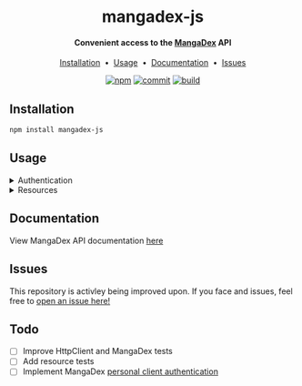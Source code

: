 <h1 align="center">mangadex-js</h5>
<h4 align="center">Convenient access to the <a href="" target="_blank">MangaDex</a> API</h4>
<p align="center">
    <a href="#installation">Installation</a> &nbsp;&bull;&nbsp;
    <a href="#usage">Usage</a> &nbsp;&bull;&nbsp;
    <a href="#documentation">Documentation</a> &nbsp;&bull;&nbsp;
    <a href="#issues">Issues</a>
</p>
<div align="center">

  <a href="https://www.npmjs.com/package/mangadex-js">![npm](https://img.shields.io/npm/v/mangadex-js)</a>
  <a href="https://github.com/ilovegundam/mangadex-js">![commit](https://img.shields.io/github/last-commit/ilovegundam/mangadex-js/main)</a>
  <a href="https://github.com/ilovegundam/mangadex-js/actions">![build](https://img.shields.io/github/actions/workflow/status/ilovegundam/mangadex-js/CI.yml)</a>

</div>

## Installation

```sh
npm install mangadex-js
```

## Usage

<details>
  <summary>Authentication</summary>

> 
MangaDex API authentication is a work-in-progress.

In addition, mangadex-js does not support <a href="https://api.mangadex.org/docs/02-authenticationpersonal-clients/">personal client authentication</a> as this feature is currently being worked on.

If you would still like to make authenticated requests, follow the instructions below.

```js
// Set access token
// This will set the Authorization header to
// Bearer <YOUR_TOKEN> for all future requests
client.setAccessToken("<YOUR_TOKEN>");

// Retrieve access token
const token = client.getAccessToken();
```

</details>

<details>
  <summary>Resources</summary>

> 
The `MangaDex` class exports all resources found in the <a href="https://api.mangadex.org/docs/redoc.html">ReDoc API documentation</a>.

```js
const client = new MangaDex();

// ApiClient: https://api.mangadex.org/docs/redoc.html#tag/ApiClient
client.ApiClient.list();
client.ApiClient.create();
client.ApiClient.get();
client.ApiClient.edit();
client.ApiClient.delete();
client.ApiClient.getSecret();
client.ApiClient.regenerateSecret();
```

</details>

## Documentation

View MangaDex API documentation <a href="https://api.mangadex.org/docs/">here</a>

## Issues

This repository is activley being improved upon. If you face and issues, feel free to <a href="https://github.com/ilovegundam/mangadex-js/issues/new">open an issue here!</a>

## Todo

- [ ] Improve HttpClient and MangaDex tests
- [ ] Add resource tests
- [ ] Implement MangaDex <a href="https://api.mangadex.org/docs/02-authentication/personal-clients/">personal client authentication</a>
